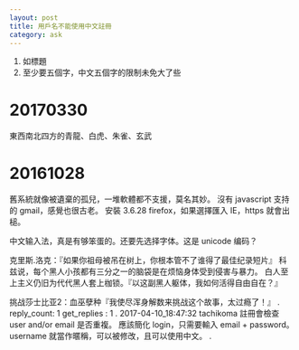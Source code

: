```yaml
---
layout: post
title: 用戶名不能使用中文註冊
category: ask
---
```

1. 如標題
2. 至少要五個字，中文五個字的限制未免大了些

20170330
========
東西南北四方的青龍、白虎、朱雀、玄武

20161028
========
舊系統就像被遺棄的孤兒，一堆軟體都不支援，莫名其妙。
沒有 javascript 支持的 gmail，感覺也很古老。
安裝 3.6.28 firefox，如果選擇匯入 IE，https 就會出槌。

中文输入法，真是有够笨蛋的。还要先选择字体。这是 unicode 编码？

克里斯.洛克：『如果你祖母被吊在树上，你根本管不了谁得了最佳纪录短片』
科兹说，每个黑人小孩都有三分之一的脑袋是在烦恼身体受到侵害与暴力。
白人至上主义仍旧为代代黑人套上枷锁。『以这副黑人躯体，我如何活得自由自在？』

挑战莎士比亚2：血巫孽种『我使尽浑身解数来挑战这个故事，太过瘾了！』
.
reply_count: 1
get_replies : 1
.
2017-04-10_18:47:32 tachikoma
註冊會檢查 user and/or email 是否重複。
應該簡化 login，只需要輸入 email + password。
username 就當作暱稱，可以被修改，且可以使用中文。
.
